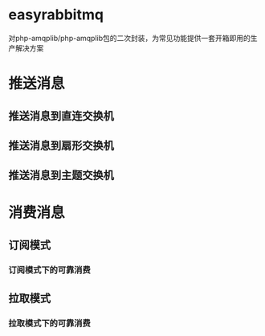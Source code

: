 # easyrabbitmq
对php-amqplib/php-amqplib包的二次封装，为常见功能提供一套开箱即用的生产解决方案

# 推送消息  

## 推送消息到直连交换机
  
## 推送消息到扇形交换机

## 推送消息到主题交换机
  
# 消费消息

## 订阅模式

### 订阅模式下的可靠消费

## 拉取模式

### 拉取模式下的可靠消费
